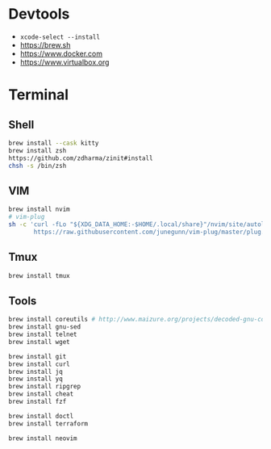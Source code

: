 # Devtools

* `xcode-select --install`
* https://brew.sh
* https://www.docker.com
* https://www.virtualbox.org

# Terminal

## Shell

```bash
brew install --cask kitty
brew install zsh
https://github.com/zdharma/zinit#install
chsh -s /bin/zsh
```

## VIM

```bash
brew install nvim
# vim-plug
sh -c 'curl -fLo "${XDG_DATA_HOME:-$HOME/.local/share}"/nvim/site/autoload/plug.vim --create-dirs \
       https://raw.githubusercontent.com/junegunn/vim-plug/master/plug.vim'
```

## Tmux

```bash
brew install tmux
```

## Tools

```bash
brew install coreutils # http://www.maizure.org/projects/decoded-gnu-coreutils/
brew install gnu-sed
brew install telnet
brew install wget

brew install git
brew install curl
brew install jq
brew install yq
brew install ripgrep
brew install cheat
brew install fzf

brew install doctl
brew install terraform

brew install neovim
```
